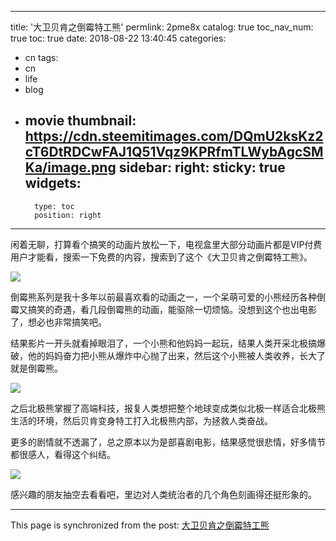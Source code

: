 
---
title: '大卫贝肯之倒霉特工熊'
permlink: 2pme8x
catalog: true
toc_nav_num: true
toc: true
date: 2018-08-22 13:40:45
categories:
- cn
tags:
- cn
- life
- blog
- movie
thumbnail: https://cdn.steemitimages.com/DQmU2ksKz2cT6DtRDCwFAJ1Q51Vqz9KPRfmTLWybAgcSMKa/image.png
sidebar:
    right:
        sticky: true
widgets:
    -
        type: toc
        position: right
---


闲着无聊，打算看个搞笑的动画片放松一下，电视盒里大部分动画片都是VIP付费用户才能看，搜索一下免费的内容，搜索到了这个《大卫贝肯之倒霉特工熊》。

![](https://cdn.steemitimages.com/DQmU2ksKz2cT6DtRDCwFAJ1Q51Vqz9KPRfmTLWybAgcSMKa/image.png)


倒霉熊系列是我十多年以前最喜欢看的动画之一，一个呆萌可爱的小熊经历各种倒霉又搞笑的奇遇，看几段倒霉熊的动画，能驱除一切烦恼。没想到这个也出电影了，想必也非常搞笑吧。

结果影片一开头就看掉眼泪了，一个小熊和他妈妈一起玩，结果人类开采北极搞爆破，他的妈妈奋力把小熊从爆炸中心抛了出来，然后这个小熊被人类收养，长大了就是倒霉熊。

![](https://cdn.steemitimages.com/DQmTC2r8c1A31TrehX1QsmeYAnwB4cwLfgsLbUQJS4VSoR4/image.png)

之后北极熊掌握了高端科技，报复人类想把整个地球变成类似北极一样适合北极熊生活的环境，然后贝肯变身特工打入北极熊内部，为拯救人类奋战。

更多的剧情就不透漏了，总之原本以为是部喜剧电影，结果感觉很悲情，好多情节都很感人，看得这个纠结。

![](https://cdn.steemitimages.com/DQmbYEVsbP9CHdYWdzymCj6w3Gu7aHjgqHKbB9ZWGnKKE82/image.png)

感兴趣的朋友抽空去看看吧，里边对人类统治者的几个角色刻画得还挺形象的。

- - -

This page is synchronized from the post: [大卫贝肯之倒霉特工熊](https://steemit.com/@oflyhigh/2pme8x)
